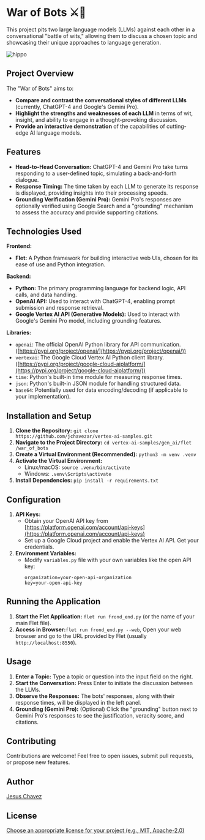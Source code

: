 # War of Bots ⚔️🤖

This project pits two large language models (LLMs) against each other in a conversational "battle of wits," allowing them to discuss a chosen topic and showcasing their unique approaches to language generation.

![hippo](war_of_bots_1.gif)

## Project Overview

The "War of Bots" aims to:

- **Compare and contrast the conversational styles of different LLMs** (currently, ChatGPT-4 and Google's Gemini Pro).
- **Highlight the strengths and weaknesses of each LLM** in terms of wit, insight, and ability to engage in a thought-provoking discussion.
- **Provide an interactive demonstration** of the capabilities of cutting-edge AI language models.

## Features

- **Head-to-Head Conversation:**  ChatGPT-4 and Gemini Pro take turns responding to a user-defined topic, simulating a back-and-forth dialogue.
- **Response Timing:** The time taken by each LLM to generate its response is displayed, providing insights into their processing speeds.
- **Grounding Verification (Gemini Pro):** Gemini Pro's responses are optionally verified using Google Search and a "grounding" mechanism to assess the accuracy and provide supporting citations.

## Technologies Used

**Frontend:**
- **Flet:** A Python framework for building interactive web UIs, chosen for its ease of use and Python integration.

**Backend:**
- **Python:** The primary programming language for backend logic, API calls, and data handling.
- **OpenAI API:** Used to interact with ChatGPT-4, enabling prompt submission and response retrieval.
- **Google Vertex AI API (Generative Models):** Used to interact with Google's Gemini Pro model, including grounding features.

**Libraries:**
- `openai`: The official OpenAI Python library for API communication. ([https://pypi.org/project/openai/](https://pypi.org/project/openai/))
- `vertexai`: The Google Cloud Vertex AI Python client library. ([https://pypi.org/project/google-cloud-aiplatform/](https://pypi.org/project/google-cloud-aiplatform/))
- `time`: Python's built-in time module for measuring response times.
- `json`: Python's built-in JSON module for handling structured data.
- `base64`:  Potentially used for data encoding/decoding (if applicable to your implementation).

## Installation and Setup

1. **Clone the Repository:**  `git clone https://github.com/jchavezar/vertex-ai-samples.git`
2. **Navigate to the Project Directory:** `cd vertex-ai-samples/gen_ai/flet
   /war_of_bots`
3. **Create a Virtual Environment (Recommended):** `python3 -m venv .venv`
4. **Activate the Virtual Environment:**
    - Linux/macOS: `source .venv/bin/activate`
    - Windows: `.venv\Scripts\activate`
5. **Install Dependencies:** `pip install -r requirements.txt`

## Configuration

1. **API Keys:**
    - Obtain your OpenAI API key from [https://platform.openai.com/account/api-keys](https://platform.openai.com/account/api-keys)
    - Set up a Google Cloud project and enable the Vertex AI API. Get your credentials.
2. **Environment Variables:**
    - Modify `variables.py` file with your own variables like the open API key:
      ```
      organization=your-open-api-organization
      key=your-open-api-key
      ```

## Running the Application

1. **Start the Flet Application:** `flet run frond_end.py` (or the name of your main Flet file).
2. **Access in Browser:**`flet run frond_end.py --web`, Open your web browser and go to the URL provided by Flet (usually `http://localhost:8550`).

## Usage

1. **Enter a Topic:**  Type a topic or question into the input field on the right.
2. **Start the Conversation:**  Press Enter to initiate the discussion between the LLMs.
3. **Observe the Responses:**  The bots' responses, along with their response times, will be displayed in the left panel.
4. **Grounding (Gemini Pro):**  (Optional) Click the "grounding" button next to Gemini Pro's responses to see the justification, veracity score, and citations.

## Contributing

Contributions are welcome! Feel free to open issues, submit pull requests, or propose new features.

## Author
[Jesus Chavez](https://www.linkedin.com/in/jchavezar)

## License

[Choose an appropriate license for your project (e.g., MIT, Apache-2.0)](https://choosealicense.com/) 